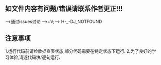 ## 如文件内容有问题/错误请联系作者更正!!!
-->通过issues讨论
-->+V;--> H-_-DJ_NOTFOUND
## 注意事项
1.运行代码前请检数据查表状态,部分代码需要在特定状态下运行.
2.为了良好的学习体验,请逐代码块/逐句运行.